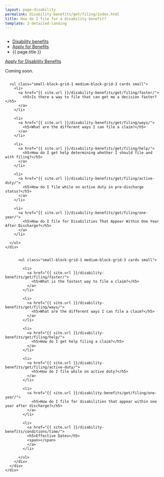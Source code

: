 ```yaml
---
layout: page-disability
permalink: disability-benefits/get/filing/index.html
title: How do I file for a disability benefit?
template: 2-detailed-landing
---
```


<div class="splash" markdown="0">
<div class="row" markdown="0">
<div class="small-12 columns" markdown="0">

<ul class="breadcrumbs" role="menubar" aria-label="Primary">
<li class="parent"><a href="{{ site.url }}/disability-benefits/">Disability benefits</a></li>
<li class="parent"><a href="{{ site.url }}/disability-benefits/get/">Apply for Benefits</a></li>
<li class="active">{{ page.title }}</li>
</ul>

</div>
</div>
</div>

<div class="main" role="main" markdown="0">

<div class="action-bar">
  <div class="row">
    <div class="small-12 columns">
      <a class="usa-button-primary" href="{{ site.url}}/disability-benefits/get/">Apply for Disability Benefits</a>
    </div>
  </div>  
</div>

<div class="section one" markdown="0">
<div class="primary" markdown="0">
<div class="row" markdown="0">
<div class="small-12 columns" markdown="1">

Coming soon.

</div>
</div>
</div>

<div class="navigation">
  <div class="row">
    <div class="small-12 columns">

      <ul class="small-block-grid-1 medium-block-grid-3 cards small">
        <li>
          <a href="{{ site.url }}/disability-benefits/get/filing/faster/">
            <h5>Is there a way to file that can get me a decision faster?</h5>
          </a>
        </li>

        <li>
          <a href="{{ site.url }}/disability-benefits/get/filing/ways/">
            <h5>What are the different ways I can file a claim?</h5>
          </a>
        </li>

        <li>
          <a href="{{ site.url }}/disability-benefits/get/filing/help/">
            <h5>How do I get help determining whether I should file and with filing?</h5>
          </a>
        </li>

        <li>
          <a href="{{ site.url }}/disability-benefits/get/filing/active-duty/">
            <h5>How do I file while on active duty in pre-discharge status?</h5>
          </a>
        </li>

        <li>
          <a href="{{ site.url }}/disability-benefits/get/filing/one-year/">
            <h5>How do I file for Disabilities That Appear Within One Year After Discharge?</h5>
          </a>
        </li>

      </ul>
    </div>
  </div>
</div>

</div>
<div class="navigation">
  <div class="row">
    <div class="small-12 columns">


          <ul class="small-block-grid-1 medium-block-grid-3 cards small">

            <li>
              <a href="{{ site.url }}/disability-benefits/get/filing/faster/">
                <h5>What is the fastest way to file a claim?</h5>
              </a>
            </li>

            <li>
              <a href="{{ site.url }}/disability-benefits/get/filing/ways/">
                <h5>What are the different ways I can file a claim?</h5>
              </a>
            </li>

            <li>
              <a href="{{ site.url }}/disability-benefits/get/filing/help/">
                <h5>How do I get help filing a claim?</h5>
              </a>
            </li>

            <li>
              <a href="{{ site.url }}/disability-benefits/get/filing/active-duty/">
                <h5>How do I file while on active duty?</h5>
              </a>
            </li>

            <li>
              <a href="{{ site.url }}/disability-benefits/get/filing/one-year/">
                <h5>How do I file for disabilities that appear within one year after discharge?</h5>
              </a>
            </li>

            <li>
              <a href="{{ site.url }}/disability-benefits/conditions/time/">
              <h5>Effective Dates</h5>
              <span></span>
              </a>
            </li>

          </ul>
        </div>
      </div>
    </div>

</div>

